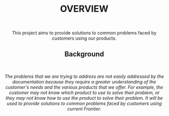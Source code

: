 <!--- 

Generated by readme-gen. Do not modify this file. Modifications will be overwritten. 
This README is the manual and overview description of the Pinata/Frontier project that aims to provide solutions to common problems faced by customers using our products.

!--->

<h1 id="overview" align="center"> <strong> OVERVIEW </strong></h1>
<br>
    <p align="center">
        This project aims to provide solutions to common problems faced by customers using our products.
    </p>

<h2 id="background" align="center"><strong> Background </strong></h2>
<br>
    <p align="center"> 
        <i>
The problems that we are trying to address are not easily addressed by the documentation because they require a greater understanding of the customer's needs and the various products that we offer. For example, the customer may not know which product to use to solve their problem, or they may not know how to use the product to solve their problem. It will be used to provide solutions to common problems faced by customers using current Frontier. 
        </i>
    </p>
</p>
